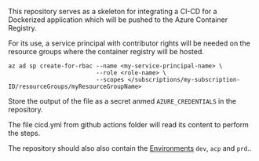 This repository serves as a skeleton for integrating a CI-CD for a Dockerized application which will be pushed to the Azure Container Registry.

For its use, a service principal with contributor rights will be needed on the resource groups where the container registry will be hosted.



```console
az ad sp create-for-rbac --name <my-service-principal-name> \
                         --role <role-name> \
                         --scopes </subscriptions/my-subscription-ID/resourceGroups/myResourceGroupName>
```

Store the output of the file as a secret anmed ```AZURE_CREDENTIALS``` in the repository.

The file cicd.yml from github actions folder will read its content to perform the steps.

The repository should also also contain the [Environments](https://docs.github.com/en/actions/deployment/targeting-different-environments/using-environments-for-deployment) ```dev```, ```acp``` and ```prd```..
